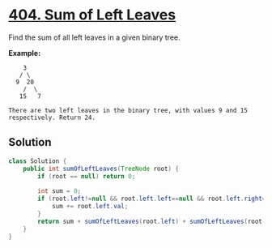 # [404. Sum of Left Leaves](https://leetcode-cn.com/problems/sum-of-left-leaves/)


Find the sum of all left leaves in a given binary tree.

**Example:**

```
    3
   / \
  9  20
    /  \
   15   7

There are two left leaves in the binary tree, with values 9 and 15 respectively. Return 24.
```



## Solution

```java
class Solution {
    public int sumOfLeftLeaves(TreeNode root) {
        if (root == null) return 0;
        
        int sum = 0;
        if (root.left!=null && root.left.left==null && root.left.right==null) {
            sum += root.left.val;
        }
        return sum + sumOfLeftLeaves(root.left) + sumOfLeftLeaves(root.right);
    }
}
```

